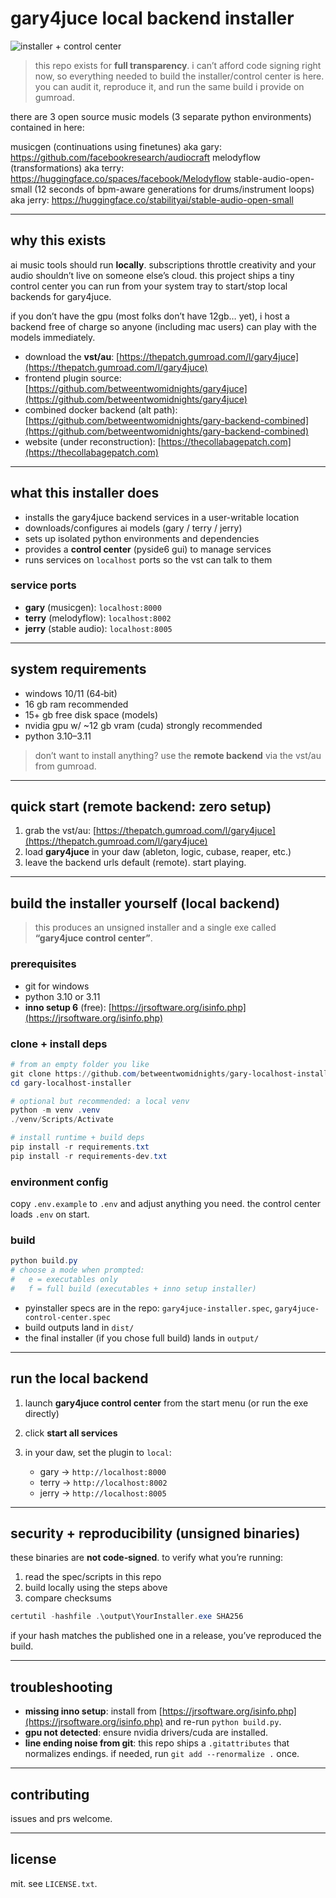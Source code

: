 # gary4juce local backend installer

![installer + control center](./installer_control_center.gif)

> this repo exists for **full transparency**. i can’t afford code signing right now, so everything needed to build the installer/control center is here. you can audit it, reproduce it, and run the same build i provide on gumroad.

there are 3 open source music models (3 separate python environments) contained in here:

musicgen (continuations using finetunes) aka gary: https://github.com/facebookresearch/audiocraft
melodyflow (transformations) aka terry: https://huggingface.co/spaces/facebook/Melodyflow
stable-audio-open-small (12 seconds of bpm-aware generations for drums/instrument loops) aka jerry: https://huggingface.co/stabilityai/stable-audio-open-small

---

## why this exists

ai music tools should run **locally**. subscriptions throttle creativity and your audio shouldn’t live on someone else’s cloud. this project ships a tiny control center you can run from your system tray to start/stop local backends for gary4juce.

if you don’t have the gpu (most folks don’t have 12gb… yet), i host a backend free of charge so anyone (including mac users) can play with the models immediately.

* download the **vst/au**: [https://thepatch.gumroad.com/l/gary4juce](https://thepatch.gumroad.com/l/gary4juce)
* frontend plugin source: [https://github.com/betweentwomidnights/gary4juce](https://github.com/betweentwomidnights/gary4juce)
* combined docker backend (alt path): [https://github.com/betweentwomidnights/gary-backend-combined](https://github.com/betweentwomidnights/gary-backend-combined)
* website (under reconstruction): [https://thecollabagepatch.com](https://thecollabagepatch.com)

---

## what this installer does

* installs the gary4juce backend services in a user-writable location
* downloads/configures ai models (gary / terry / jerry)
* sets up isolated python environments and dependencies
* provides a **control center** (pyside6 gui) to manage services
* runs services on `localhost` ports so the vst can talk to them

### service ports

* **gary** (musicgen): `localhost:8000`
* **terry** (melodyflow): `localhost:8002`
* **jerry** (stable audio): `localhost:8005`

---

## system requirements

* windows 10/11 (64‑bit)
* 16 gb ram recommended
* 15+ gb free disk space (models)
* nvidia gpu w/ \~12 gb vram (cuda) strongly recommended
* python 3.10–3.11

> don’t want to install anything? use the **remote backend** via the vst/au from gumroad.

---

## quick start (remote backend: zero setup)

1. grab the vst/au: [https://thepatch.gumroad.com/l/gary4juce](https://thepatch.gumroad.com/l/gary4juce)
2. load **gary4juce** in your daw (ableton, logic, cubase, reaper, etc.)
3. leave the backend urls default (remote). start playing.

---

## build the installer yourself (local backend)

> this produces an unsigned installer and a single exe called **“gary4juce control center”**.

### prerequisites

* git for windows
* python 3.10 or 3.11
* **inno setup 6** (free): [https://jrsoftware.org/isinfo.php](https://jrsoftware.org/isinfo.php)

### clone + install deps

```powershell
# from an empty folder you like
git clone https://github.com/betweentwomidnights/gary-localhost-installer.git
cd gary-localhost-installer

# optional but recommended: a local venv
python -m venv .venv
./venv/Scripts/Activate

# install runtime + build deps
pip install -r requirements.txt
pip install -r requirements-dev.txt
```

### environment config

copy `.env.example` to `.env` and adjust anything you need. the control center loads `.env` on start.

### build

```powershell
python build.py
# choose a mode when prompted:
#   e = executables only
#   f = full build (executables + inno setup installer)
```

* pyinstaller specs are in the repo: `gary4juce-installer.spec`, `gary4juce-control-center.spec`
* build outputs land in `dist/`
* the final installer (if you chose full build) lands in `output/`

---

## run the local backend

1. launch **gary4juce control center** from the start menu (or run the exe directly)
2. click **start all services**
3. in your daw, set the plugin to `local`:

   * gary → `http://localhost:8000`
   * terry → `http://localhost:8002`
   * jerry → `http://localhost:8005`

---

## security + reproducibility (unsigned binaries)

these binaries are **not code‑signed**. to verify what you’re running:

1. read the spec/scripts in this repo
2. build locally using the steps above
3. compare checksums

```powershell
certutil -hashfile .\output\YourInstaller.exe SHA256
```

if your hash matches the published one in a release, you’ve reproduced the build.

---

## troubleshooting

* **missing inno setup**: install from [https://jrsoftware.org/isinfo.php](https://jrsoftware.org/isinfo.php) and re-run `python build.py`.
* **gpu not detected**: ensure nvidia drivers/cuda are installed.
* **line ending noise from git**: this repo ships a `.gitattributes` that normalizes endings. if needed, run `git add --renormalize .` once.

---

## contributing

issues and prs welcome. 

---

## license

mit. see `LICENSE.txt`.
